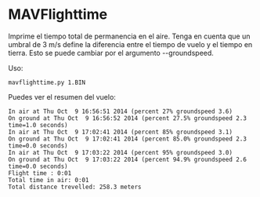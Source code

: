 # MAVFlighttime
Imprime el tiempo total de permanencia en el aire. Tenga en cuenta que un umbral de 3 m/s define la diferencia entre el tiempo de vuelo y el tiempo en tierra. Esto se puede cambiar por el argumento --groundspeed.

Uso:

```
mavflighttime.py 1.BIN
```
Puedes ver el resumen del vuelo:

```
In air at Thu Oct  9 16:56:51 2014 (percent 27% groundspeed 3.6)
On ground at Thu Oct  9 16:56:52 2014 (percent 27.5% groundspeed 2.3  time=1.0 seconds)
In air at Thu Oct  9 17:02:41 2014 (percent 85% groundspeed 3.1)
On ground at Thu Oct  9 17:02:41 2014 (percent 85.0% groundspeed 2.3  time=0.0 seconds)
In air at Thu Oct  9 17:03:22 2014 (percent 95% groundspeed 3.0)
On ground at Thu Oct  9 17:03:22 2014 (percent 94.9% groundspeed 2.6  time=0.0 seconds)
Flight time : 0:01
Total time in air: 0:01
Total distance trevelled: 258.3 meters
```
